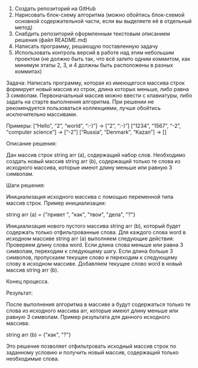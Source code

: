 1. Создать репозиторий на GitHub
2. Нарисовать блок-схему алгоритма (можно обойтись блок-схемой основной содержательной части, если вы выделяете её в отдельный метод)
3. Снабдить репозиторий оформленным текстовым описанием решения (файл README.md)
4. Написать программу, решающую поставленную задачу
5. Использовать контроль версий в работе над этим небольшим проектом (не должно быть так, что всё залито одним коммитом, как минимум этапы 2, 3, и 4 должны быть расположены в разных коммитах)

Задача: Написать программу, которая из имеющегося массива строк формирует новый массив из строк, длина которых меньше, либо равна 3 символам. Первоначальный массив можно ввести с клавиатуры, либо задать на старте выполнения алгоритма. При решении не рекомендуется пользоваться коллекциями, лучше обойтись исключительно массивами.

Примеры:
[“Hello”, “2”, “world”, “:-)”] → [“2”, “:-)”]
[“1234”, “1567”, “-2”, “computer science”] → [“-2”]
[“Russia”, “Denmark”, “Kazan”] → []


Описание решения:

Дан массив строк string arr (a), содержащий набор слов. Необходимо создать новый массив string arr (b), 
содержащий только те слова из исходного массива, которые имеют длину меньше или равную 3 символам.

Шаги решения:

Инициализация исходного массива с помощью переменной типа массив строк. 
Пример инициализации:

string arr (a) = {"привет ", "как", "твои", "дела", "?"}

Инициализация нового пустого массива string arr (b), который будет содержать только отфильтрованные слова.
Для каждого слова word в исходном массиве string arr (a) выполняем следующие действия:
Проверяем длину слова word. Если длина слова меньше или равна 3 символам,
переходим к следующему шагу. Если длина больше 3 символов, пропускаем текущее слово и переходим 
к следующему слову в исходном массиве.
Добавляем текущее слово word в новый массив string arr (b).

Конец процесса.

Результат:

После выполнения алгоритма в массиве a будут содержаться только те слова из исходного массива arr, 
которые имеют длину меньше или равную 3 символам.
Пример результата для данного исходного массива:

string arr (b) = {"как", "?"}

Это решение позволяет отфильтровать исходный массив строк по заданному условию и получить новый массив, 
содержащий только необходимые слова.






